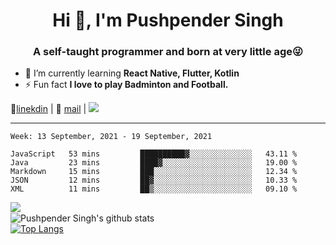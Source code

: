 <h1 align="center">Hi 👋, I'm Pushpender Singh</h1>
<h3 align="center">A self-taught programmer and born at very little age😜</h3>

- 🌱 I’m currently learning **React Native, Flutter, Kotlin**
- ⚡ Fun fact **I love to play Badminton and Football.**

👔[linekdin](https://www.linkedin.com/in/pushpender-singh-240061202/) | 📧 [mail](mailto:pushpendersingh694@gmail.com) | ![](https://komarev.com/ghpvc/?username=pushpender-singh-ap&color=blue)


---

<!--START_SECTION:waka-->
```text
Week: 13 September, 2021 - 19 September, 2021

JavaScript   53 mins         ██████████▓░░░░░░░░░░░░░░   43.11 % 
Java         23 mins         ████▓░░░░░░░░░░░░░░░░░░░░   19.00 % 
Markdown     15 mins         ███░░░░░░░░░░░░░░░░░░░░░░   12.34 % 
JSON         12 mins         ██▓░░░░░░░░░░░░░░░░░░░░░░   10.33 % 
XML          11 mins         ██▒░░░░░░░░░░░░░░░░░░░░░░   09.10 % 
```
<!--END_SECTION:waka-->

<img align="left" src="https://github-readme-streak-stats.herokuapp.com/?user=pushpender-singh-ap&theme=dark" /></br>
![Pushpender Singh's github stats](https://github-readme-stats.vercel.app/api?username=pushpender-singh-ap&show_icons=true&theme=radical&count_private=true)</br>
[![Top Langs](https://github-readme-stats.vercel.app/api/top-langs/?username=pushpender-singh-ap&theme=radical)](https://github.com/pushpender-singh-ap/github-readme-stats)
